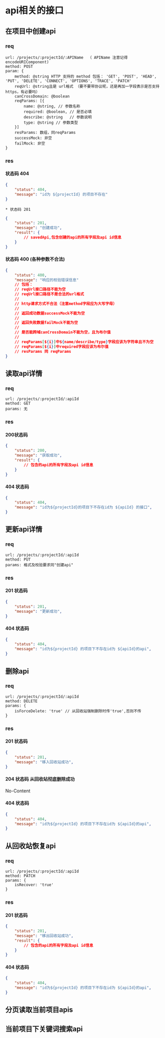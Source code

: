 # api相关的接口

## 在项目中创建api

### req 

```
url: /projects/:projectId/:APIName  （ APIName 注意记得 encodeURIComponent)
method: POST
param: {
    method: @string HTTP 支持的 method 包括： 'GET', 'POST', 'HEAD', 'PUT', 'DELETE', 'CONNECT', 'OPTIONS', 'TRACE', 'PATCH'
    reqUrl: @string且是 url格式 （要不要带协议呢，还是再加一字段表示是否支持https，有必要吗）
    canCrossDomain: @boolean
    reqParams: [{
        name: @string, // 参数名称 
        required: @boolean, // 是否必填
        describe: @string   // 参数说明
        type: @string // 参数类型
    }]
    resParams: 数组，同reqParams
    successMock: 非空
    failMock: 非空
}
```

### res

#### 状态码 404
    
```json
{
    "status": 404,
    "message": "id为 ${projectId} 的项目不存在"
}
```
    * 状态码 201

```json
{
    "status": 201,
    "message": "创建成功",
    "result": {
        // savedApi,包含创建的api的所有字段及api id信息
    }
}
```

#### 状态码 400 (各种参数不合法)

```json
{
    "status": 400,
    "message": "响应的校验错误信息"
    // 包括：
    // reqUrl接口路径不能为空
    // reqUrl接口路径不是合法的url格式
    //
    // http请求方式不合法（注意method字段应为大写字母）
    //
    // 返回成功数据successMock不能为空
    //
    // 返回失败数据failMock不能为空
    //
    // 是否能跨域canCrossDomain不能为空，且为布尔值
    //
    // reqParams[${i}]中${name/describe/type}字段应该为字符串且不为空
    // reqParams[${i}]中required字段应该为布尔值
    // resParams 同 reqParams
}
```


## 读取api详情

### req

```
url: /projects/:projectId/:apiId
method: GET
params: 无
```

### res

#### 200状态码 

```json
{
    "status": 200,
    "message": "获取成功",
    "result": {
        // 包含的api的所有字段及api id信息
    }
}
```

#### 404 状态码

```json
{
    "status": 404,
    "message": "id为${projectId}的项目下不存在id为 ${apiId} 的接口",
}
```


## 更新api详情

### req

```
url: /projects/:projectId/:apiId
method: PUT
params: 格式及校验要求同"创建api"
```

### res

#### 201 状态码

```json
{
    "status": 201,
    "message": "更新成功",
}
```

#### 404 状态码

```json
{
    "status": 404,
    "message": "id为${projectId} 的项目下不存在id为 ${apiId}的api",
}
```

## 删除api

### req

```
url: /projects/:projectId/:apiId
method: DELETE
params: {
    isForceDelete: 'true' // 从回收站强制删除时传'true',否则不传
}
```

### res

#### 201 状态码

```json
{
    "status": 201,
    "message": "移入回收站成功",
}
```

#### 204 状态码 从回收站彻底删除成功
No-Content

#### 404 状态码

```json
{
    "status": 404,
    "message": "id为${projectId} 的项目下不存在id为 ${apiId}的api",
}
```

## 从回收站恢复api

### req
```
url: /projects/:projectId/:apiId
method: PATCH
params: {
    isRecover: 'true'
}
```

### res


#### 201 状态码

```json
{
    "status": 201,
    "message": "移出回收站成功",
    "result": {
        // 包含的api的所有字段及api id信息
    }
}
```

#### 404 状态码

```json
{
    "status": 404,
    "message": "id为${projectId} 的项目下不存在id为 ${apiId}的api",
}
```

## 分页读取当前项目apis

## 当前项目下关键词搜索api